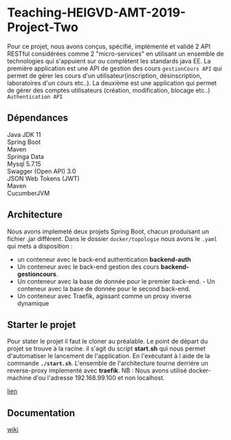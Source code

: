 # Teaching-HEIGVD-AMT-2019-Project-Two

Pour ce projet, nous avons conçus, spécifié, implémenté et validé 2 API RESTful considérées comme 2 "micro-services" en utilisant un ensemble de technologies qui s'appuient sur ou complètent les standards java EE. La première application est une API de gestion des cours `gestionCours API` qui permet de gérer les cours d'un utilisateur(inscription, désinscription, laboratoires d'un cours etc..). La deuxième est une application qui permet de gérer des comptes utilisateurs (création, modification, blocage etc..) `Authentication API`

## Dépendances

Java JDK 11 <br/>
Spring Boot <br/>
Maven <br/>
Springa Data <br/>
Mysql 5.7.15 <br/>
Swagger (Open API) 3.0<br/>
JSON Web Tokens (JWT) <br/>
Maven <br/>
CucumberJVM <br/>

## Architecture

Nous avons implemeté deux projets Spring Boot, chacun produisant un fichier .jar différent. Dans le dossier `docker/topologie` nous avons le `.yaml` qui mets a disposition :
- un conteneur avec le back-end authentication **backend-auth**
- Un conteneur avec le back-end gestion des cours **backend-gestioncours**.
- Un conteneur avec la base de donnée pour le premier back-end. - Un conteneur avec la base de donnée pour le second back-end.
- Un conteneur avec Traefik, agissant comme un proxy inverse dynamique

## Starter le projet


Pour stater le projet il faut le cloner au préalable. Le point de départ du projet se trouve à la racine. il s'agit du script **start.sh** qui nous permet d'automatiser le lancement de l'application. En l'exécutant à l aide de la commande **`./start.sh`**. L'ensemble de l'architecture tourne derriére un reverse-proxy implementé avec **traefik**. 
NB : Nous avons utilisé docker-machine d'ou l'adresse 192.168.99.100 et non localhost.

[lien]()


## Documentation 

[wiki](https://github.com/youndzoFrancine/Teaching-HEIGVD-AMT-2019-Project-Two/wiki)
